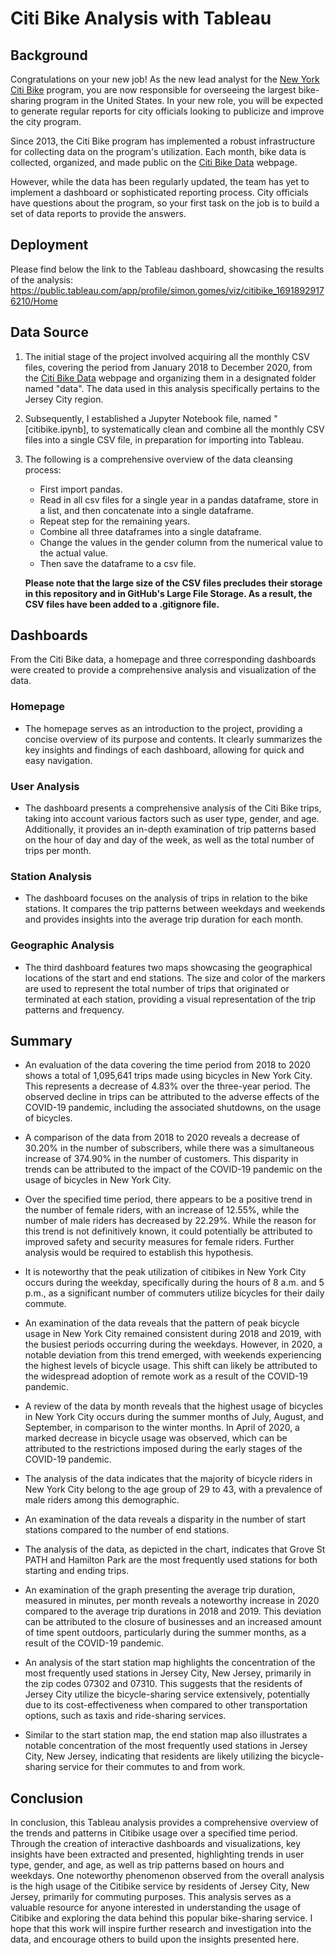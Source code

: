 # Citi Bike Analysis with Tableau

## Background 
Congratulations on your new job! As the new lead analyst for the [New York Citi Bike](https://en.wikipedia.org/wiki/Citi_Bike) program, you are now responsible for overseeing the largest bike-sharing program in the United States. In your new role, you will be expected to generate regular reports for city officials looking to publicize and improve the city program.

Since 2013, the Citi Bike program has implemented a robust infrastructure for collecting data on the program's utilization. Each month, bike data is collected, organized, and made public on the [Citi Bike Data](https://citibikenyc.com/system-data) webpage.

However, while the data has been regularly updated, the team has yet to implement a dashboard or sophisticated reporting process. City officials have questions about the program, so your first task on the job is to build a set of data reports to provide the answers.

## Deployment
Please find below the link to the Tableau dashboard, showcasing the results of the analysis: 
https://public.tableau.com/app/profile/simon.gomes/viz/citibike_16918929176210/Home
    
## Data Source
1. The initial stage of the project involved acquiring all the monthly CSV files, covering the period from January 2018 to December 2020, from the [Citi Bike Data](https://citibikenyc.com/system-data) webpage and organizing them in a designated folder named "data". The data used in this analysis specifically pertains to the Jersey City region.
2. Subsequently, I established a Jupyter Notebook file, named "[citibike.ipynb], to systematically clean and combine all the monthly CSV files into a single CSV file, in preparation for importing into Tableau.
3. The following is a comprehensive overview of the data cleansing process:
   
   * First import pandas.  
   * Read in all csv files for a single year in a pandas dataframe, store in a list, and then concatenate into a single dataframe.
   * Repeat step for the remaining years.   
   * Combine all three dataframes into a single dataframe.
   * Change the values in the gender column from the numerical value to the actual value. 
   * Then save the dataframe to a csv file.
   
   **Please note that the large size of the CSV files precludes their storage in this repository and in GitHub's Large File Storage. As a result, the CSV files have been added to a .gitignore file.**
   
## Dashboards
From the Citi Bike data, a homepage and three corresponding dashboards were created to provide a comprehensive analysis and visualization of the data.

### Homepage
* The homepage serves as an introduction to the project, providing a concise overview of its purpose and contents. It clearly summarizes the key insights and findings of each dashboard, allowing for quick and easy navigation.


### User Analysis 
* The dashboard presents a comprehensive analysis of the Citi Bike trips, taking into account various factors such as user type, gender, and age. Additionally, it provides an in-depth examination of trip patterns based on the hour of day and day of the week, as well as the total number of trips per month.


### Station Analysis
* The dashboard focuses on the analysis of trips in relation to the bike stations. It compares the trip patterns between weekdays and weekends and provides insights into the average trip duration for each month.


### Geographic Analysis
* The third dashboard features two maps showcasing the geographical locations of the start and end stations. The size and color of the markers are used to represent the total number of trips that originated or terminated at each station, providing a visual representation of the trip patterns and frequency.


## Summary


* An evaluation of the data covering the time period from 2018 to 2020 shows a total of 1,095,641 trips made using bicycles in New York City. This represents a decrease of 4.83% over the three-year period. The observed decline in trips can be attributed to the adverse effects of the COVID-19 pandemic, including the associated shutdowns, on the usage of bicycles.
* A comparison of the data from 2018 to 2020 reveals a decrease of 30.20% in the number of subscribers, while there was a simultaneous increase of 374.90% in the number of customers. This disparity in trends can be attributed to the impact of the COVID-19 pandemic on the usage of bicycles in New York City.
* Over the specified time period, there appears to be a positive trend in the number of female riders, with an increase of 12.55%, while the number of male riders has decreased by 22.29%. While the reason for this trend is not definitively known, it could potentially be attributed to improved safety and security measures for female riders. Further analysis would be required to establish this hypothesis.
* It is noteworthy that the peak utilization of citibikes in New York City occurs during the weekday, specifically during the hours of 8 a.m. and 5 p.m., as a significant number of commuters utilize bicycles for their daily commute.
* An examination of the data reveals that the pattern of peak bicycle usage in New York City remained consistent during 2018 and 2019, with the busiest periods occurring during the weekdays. However, in 2020, a notable deviation from this trend emerged, with weekends experiencing the highest levels of bicycle usage. This shift can likely be attributed to the widespread adoption of remote work as a result of the COVID-19 pandemic.
  
* A review of the data by month reveals that the highest usage of bicycles in New York City occurs during the summer months of July, August, and September, in comparison to the winter months. In April of 2020, a marked decrease in bicycle usage was observed, which can be attributed to the restrictions imposed during the early stages of the COVID-19 pandemic.

* The analysis of the data indicates that the majority of bicycle riders in New York City belong to the age group of 29 to 43, with a prevalence of male riders among this demographic.

* An examination of the data reveals a disparity in the number of start stations compared to the number of end stations.

* The analysis of the data, as depicted in the chart, indicates that Grove St PATH and Hamilton Park are the most frequently used stations for both starting and ending trips.

* An examination of the graph presenting the average trip duration, measured in minutes, per month reveals a noteworthy increase in 2020 compared to the average trip durations in 2018 and 2019. This deviation can be attributed to the closure of businesses and an increased amount of time spent outdoors, particularly during the summer months, as a result of the COVID-19 pandemic. 

* An analysis of the start station map highlights the concentration of the most frequently used stations in Jersey City, New Jersey, primarily in the zip codes 07302 and 07310. This suggests that the residents of Jersey City utilize the bicycle-sharing service extensively, potentially due to its cost-effectiveness when compared to other transportation options, such as taxis and ride-sharing services.

* Similar to the start station map, the end station map also illustrates a notable concentration of the most frequently used stations in Jersey City, New Jersey, indicating that residents are likely utilizing the bicycle-sharing service for their commutes to and from work. 

## Conclusion
In conclusion, this Tableau analysis provides a comprehensive overview of the trends and patterns in Citibike usage over a specified time period. Through the creation of interactive dashboards and visualizations, key insights have been extracted and presented, highlighting trends in user type, gender, and age, as well as trip patterns based on hours and weekdays. One noteworthy phenomenon observed from the overall analysis is the high usage of the Citibike service by residents of Jersey City, New Jersey, primarily for commuting purposes. This analysis serves as a valuable resource for anyone interested in understanding the usage of Citibike and exploring the data behind this popular bike-sharing service. I hope that this work will inspire further research and investigation into the data, and encourage others to build upon the insights presented here.
